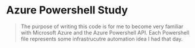# Azure Powershell Study

> The purpose of writing this code is for me to become very familiar with Microsoft Azure and the Azure Powershell API.
> Each Powershell file represents some infrastrucutre automation idea I had that day.
